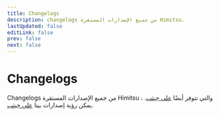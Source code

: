 ```yaml
---
title: Changelogs
description: changelogs من جميع الإصدارات المستقرة Himitsu.
lastUpdated: false
editLink: false
prev: false
next: false
---
```


# Changelogs

Changelogs من جميع الإصدارات المستقرة Himitsu ، والتي تتوفر أيضًا [على جيثب](https://github.com/RepoDevil/Himitsu/releases). يمكن رؤية إصدارات بيتا [على جيثب](https://github.com/RepoDevil/TsubakiBuilder/releases).

<ChangelogsList />
